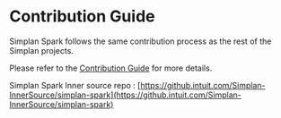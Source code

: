 # Contribution Guide

Simplan Spark follows the same contribution process as the rest of the Simplan projects.

Please refer to the [Contribution Guide](https://github.intuit.com/pages/Simplan/simplan-framework/ContributionGuide) for more details.

Simplan Spark Inner source repo : [https://github.intuit.com/Simplan-InnerSource/simplan-spark](https://github.intuit.com/Simplan-InnerSource/simplan-spark)

